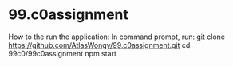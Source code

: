 # 99.c0assignment

How to the run the application: 
In command prompt, run: 
git clone https://github.com/AtlasWongy/99.c0assignment.git
cd 99c0/99c0assignment
npm start

